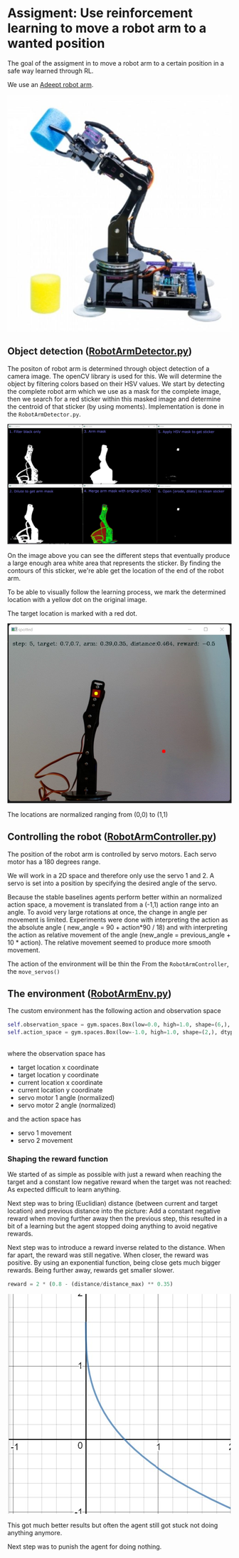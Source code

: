 # Assigment: Use reinforcement learning to move a robot arm to a wanted position
The goal of the assigment in to move a robot arm to a certain position in a safe way learned through RL. 

We use an [Adeept robot arm](http://www.adeept.com/robotic-arm-uno_p0118.html).

![Adeept robot arm](./images/adeept-robotarm.jpg)

## Object detection ([RobotArmDetector.py](RobotArmDetector.py))
The positon of robot arm is determined through object detection of a camera image. The openCV library is used for this.
We will determine the object by filtering colors based on their HSV values. 
We start by detecting the complete robot arm which we use as a mask for the complete image, then we search for a red sticker within this masked image and determine the centroid of that sticker (by using moments). Implementation is done in the `RobotArmDetector.py`.

![Detection Process](./images/allmasks-withtext.jpg)

On the image above you can see the different steps that eventually produce a large enough area white area that represents the sticker. By finding the contours of this sticker, we're able get the location of the end of the robot arm.

To be able to visually follow the learning process, we mark the determined location with a yellow dot on the original image.

The target location is marked with a red dot.

![Image with current and target location](./images/result.jpg)

The locations are normalized ranging from (0,0) to (1,1)

## Controlling the robot ([RobotArmController.py](RobotArmController.py))
The position of the robot arm is controlled by servo motors. Each servo motor has a 180 degrees range. 

We will work in a 2D space and therefore only use the servo 1 and 2. A servo is set into a position by specifying the desired angle of the servo.

Because the stable baselines agents perform better within an normalized action space, a movement is translated from a (-1,1) action range into an angle. To avoid very large rotations at once, the change in angle per movement is limited.
Experiments were done with interpreting the action as the absolute angle ( new_angle = 90 + action*90 / 18) and with interpreting the action as relative movement of the angle (new_angle = previous_angle + 10 * action). The relative movement seemed to produce more smooth movement.

The action of the environment will be thin the From the `RobotArmController`, the `move_servos()`

## The environment ([RobotArmEnv.py](RobotArmEnv.py))
The custom environment has the following action and observation space
```python
self.observation_space = gym.spaces.Box(low=0.0, high=1.0, shape=(6,), dtype=np.float32)
self.action_space = gym.spaces.Box(low=-1.0, high=1.0, shape=(2,), dtype=np.float32) 
      
```
where the observation space has
 * target location x coordinate
 * target location y coordinate
 * current location x coordinate
 * current location y coordinate
 * servo motor 1 angle (normalized)
 * servo motor 2 angle (normalized)
 
and the action space has
 * servo 1 movement
 * servo 2 movement

### Shaping the reward function  
We started of as simple as possible with just a reward when reaching the target and a constant low negative reward when the target was not reached: As expected difficult to learn anything.

Next step was to bring (Euclidian) distance (between current and target location) and previous distance into the picture: Add a constant negative reward when moving further away then the previous step, this resulted in a bit of a learning but the agent stopped doing anything to avoid negative rewards.

Next step was to introduce a reward inverse related to the distance. When far apart, the reward was still negative. When closer, the reward was positive. By using an exponential function, being close gets much bigger rewards. Being further away, rewards get smaller slower.

```python
reward = 2 * (0.8 - (distance/distance_max) ** 0.35)
```
![Distance based reward function](./images/distance-reward-function.jpg)

This got much better results but often the agent still got stuck not doing anything anymore.

Next step was to punish the agent for doing nothing.

